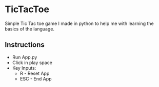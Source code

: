 # TicTacToe
Simple Tic Tac toe game I made in python to help me with learning the basics of the language.

## Instructions
- Run App.py
- Click in play space
- Key Inputs:
  * R - Reset App
  * ESC - End App

